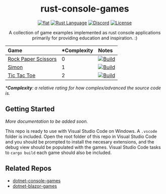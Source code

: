 <h1 align="center">
	rust-console-games
</h1>

<p align="center">
	<a href="https://github.com/ZacharyPatten/rust-console-games" alt="GitHub repo"><img alt="flat" src="https://img.shields.io/badge/github-repo-black?logo=github&amp;style=flat"></a>
	<a href="https://github.com/rust-lang/rust"><img src="https://img.shields.io/badge/language-rust-dea584?logo=rust" title="Rust Language"></a>
	<a href="https://discord.gg/4XbQbwF" alt="Discord"><img src="https://img.shields.io/discord/557244925712924684?logo=discord&logoColor=ffffff&color=7389D8" title="Go To Discord Server" alt="Discord"/></a>
	<a href="https://github.com/ZacharyPatten/rust-console-games/blob/main/LICENSE" alt="License"><img src="https://img.shields.io/badge/license-MIT-green.svg" title="Go To License" alt="License"/></a>
</p>

<p align="center">
	A collection of game examples implemented as rust console applications primarily for providing education and inspiration. :)
</p>

|Game|\*Complexity|Notes|
|:-|:-|:-|
|[Rock Paper Scissors](https://github.com/ZacharyPatten/rust-console-games/tree/main/games/rock-paper-scissors)|0|<a href="https://github.com/ZacharyPatten/rust-console-games/actions"><img src="https://github.com/ZacharyPatten/rust-console-games/workflows/Rock%20Paper%20Scissors%20Continuous%20Integration/badge.svg" title="Goto Build" alt="Build"></a>|
|[Simon](https://github.com/ZacharyPatten/rust-console-games/tree/main/games/simon)|1|<a href="https://github.com/ZacharyPatten/rust-console-games/actions"><img src="https://github.com/ZacharyPatten/rust-console-games/workflows/Simon%20Continuous%20Integration/badge.svg" title="Goto Build" alt="Build"></a>|
|[Tic Tac Toe](https://github.com/ZacharyPatten/rust-console-games/tree/main/games/tic-tac-toe)|2|<a href="https://github.com/ZacharyPatten/rust-console-games/actions"><img src="https://github.com/ZacharyPatten/rust-console-games/workflows/Tic%20Tac%20Toe%20Continuous%20Integration/badge.svg" title="Goto Build" alt="Build"></a><br/>|

_\***Complexity**: a relative rating for how complex/advanced the source code is._

## Getting Started

_More documentation to be added soon._

This repo is ready to use with Visual Studio Code on Windows. A `.vscode` folder is included. Open the root folder of this repo in Visual Studio Code and you should be prompted to install the necesary extensions, and the debug view should be populated with the games. Visual Studio Code tasks to `cargo build` each game should also be included.

## Related Repos

- [dotnet-console-games](https://github.com/ZacharyPatten/dotnet-console-games)
- [dotnet-blazor-games](https://github.com/ZacharyPatten/dotnet-blazor-games)
